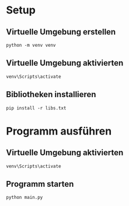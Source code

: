 # Setup

## Virtuelle Umgebung erstellen
```
python -m venv venv
```

## Virtuelle Umgebung aktivierten
```
venv\Scripts\activate
```

## Bibliotheken installieren
```
pip install -r libs.txt
```

# Programm ausführen

## Virtuelle Umgebung aktivierten
```
venv\Scripts\activate
```

## Programm starten
```
python main.py
```
